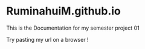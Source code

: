 # RuminahuiM.github.io

This is the Documentation for my semester project 01 

Try pasting my url on a browser !
